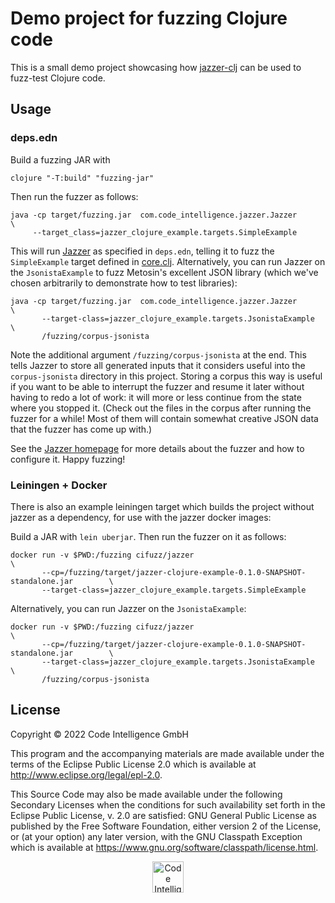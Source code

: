 # Demo project for fuzzing Clojure code

This is a small demo project showcasing how
[jazzer-clj](https://github.com/CodeIntelligenceTesting/jazzer-clj) can be used
to fuzz-test Clojure code.

## Usage

### deps.edn

Build a fuzzing JAR with

```shell
clojure "-T:build" "fuzzing-jar"
```

Then run the fuzzer as follows:

``` shell
java -cp target/fuzzing.jar  com.code_intelligence.jazzer.Jazzer              \
     --target_class=jazzer_clojure_example.targets.SimpleExample
```

This will run [Jazzer](https://github.com/CodeIntelligenceTesting/jazzer) as
specified in `deps.edn`, telling it to fuzz the `SimpleExample` target defined
in [core.clj](src/jazzer_clojure_example/core.clj). Alternatively, you can run
Jazzer on the `JsonistaExample` to fuzz Metosin's excellent JSON library (which
we've chosen arbitrarily to demonstrate how to test libraries):

``` shell
java -cp target/fuzzing.jar  com.code_intelligence.jazzer.Jazzer              \
       --target-class=jazzer_clojure_example.targets.JsonistaExample          \
       /fuzzing/corpus-jsonista
```

Note the additional argument `/fuzzing/corpus-jsonista` at the end. This tells
Jazzer to store all generated inputs that it considers useful into the
`corpus-jsonista` directory in this project. Storing a corpus this way is useful
if you want to be able to interrupt the fuzzer and resume it later without
having to redo a lot of work: it will more or less continue from the state where
you stopped it. (Check out the files in the corpus after running the fuzzer for
a while! Most of them will contain somewhat creative JSON data that the fuzzer
has come up with.)

See the [Jazzer homepage](https://github.com/CodeIntelligenceTesting/jazzer) for
more details about the fuzzer and how to configure it. Happy fuzzing!


### Leiningen + Docker

There is also an example leiningen target which builds the project without
jazzer as a dependency, for use with the jazzer docker images:

Build a JAR with `lein uberjar`. Then run the fuzzer on it as follows:

``` shell
docker run -v $PWD:/fuzzing cifuzz/jazzer                                               \
       --cp=/fuzzing/target/jazzer-clojure-example-0.1.0-SNAPSHOT-standalone.jar        \
       --target-class=jazzer_clojure_example.targets.SimpleExample
```

Alternatively, you can run Jazzer on the `JsonistaExample`:

``` shell
docker run -v $PWD:/fuzzing cifuzz/jazzer                                               \
       --cp=/fuzzing/target/jazzer-clojure-example-0.1.0-SNAPSHOT-standalone.jar        \
       --target-class=jazzer_clojure_example.targets.JsonistaExample                    \
       /fuzzing/corpus-jsonista
```

## License

Copyright © 2022 Code Intelligence GmbH

This program and the accompanying materials are made available under the
terms of the Eclipse Public License 2.0 which is available at
http://www.eclipse.org/legal/epl-2.0.

This Source Code may also be made available under the following Secondary
Licenses when the conditions for such availability set forth in the Eclipse
Public License, v. 2.0 are satisfied: GNU General Public License as published by
the Free Software Foundation, either version 2 of the License, or (at your
option) any later version, with the GNU Classpath Exception which is available
at https://www.gnu.org/software/classpath/license.html.

<p align="center">
<a href="https://www.code-intelligence.com"><img src="https://www.code-intelligence.com/hubfs/Logos/CI%20Logos/CI_Header_GitHub_quer.jpeg" height=50px alt="Code Intelligence logo"></a>
</p>
